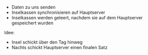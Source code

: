 - Daten zu uns senden
- Inselkassen synchronisieren auf Hauptserver
- Inselkassen werden geleert, nachdem sie auf dem Hauptserver gespeichert wurden


Idee:
- Insel schickt über den Tag hinweg
- Nachts schickt Hauptserver einen finalen Satz